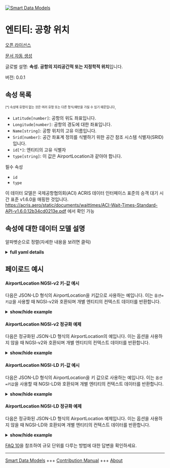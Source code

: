 <!-- 10-Header -->  
[![Smart Data Models](https://smartdatamodels.org/wp-content/uploads/2022/01/SmartDataModels_logo.png "Logo")](https://smartdatamodels.org)  
엔티티: 공항 위치  
==========<!-- /10-Header -->  
<!-- 15-License -->  
[오픈 라이선스](https://github.com/smart-data-models//dataModel.ACRIS/blob/master/AirportLocation/LICENSE.md)  
[문서 자동 생성](https://docs.google.com/presentation/d/e/2PACX-1vTs-Ng5dIAwkg91oTTUdt8ua7woBXhPnwavZ0FxgR8BsAI_Ek3C5q97Nd94HS8KhP-r_quD4H0fgyt3/pub?start=false&loop=false&delayms=3000#slide=id.gb715ace035_0_60)  
<!-- /15-License -->  
<!-- 20-Description -->  
글로벌 설명: **속성. 공항의 지리공간적 또는 지정학적 위치**입니다.  
버전: 0.0.1  
<!-- /20-Description -->  
<!-- 30-PropertiesList -->  

## 속성 목록  

<sup><sub>[*] 속성에 유형이 없는 것은 여러 유형 또는 다른 형식/패턴을 가질 수 있기 때문입니다</sub></sup>.  
- `Latitude[number]`: 공항의 위도 좌표입니다.  - `Longitude[number]`: 공항의 경도에 대한 좌표입니다.  - `Name[string]`: 공항 위치의 고유 이름입니다.  - `Srid[number]`: 공간 좌표계 정의를 식별하기 위한 공간 참조 시스템 식별자(SRID)입니다.  - `id[*]`: 엔티티의 고유 식별자  - `type[string]`: 이 값은 AirportLocation과 같아야 합니다.  <!-- /30-PropertiesList -->  
<!-- 35-RequiredProperties -->  
필수 속성  
- `id`  - `type`  <!-- /35-RequiredProperties -->  
<!-- 40-RequiredProperties -->  
이 데이터 모델은 국제공항협의회(ACI) ACRIS 데이터 인터페이스 표준의 승객 대기 시간 표준 v1.6.0을 매핑한 것입니다. https://acris.aero/static/documents/waittimes/ACI-Wait-Times-Standard-API-v1.6.0.12b34cd0213e.pdf 에서 확인 가능  
<!-- /40-RequiredProperties -->  
<!-- 50-DataModelHeader -->  
## 속성에 대한 데이터 모델 설명  
알파벳순으로 정렬(자세한 내용을 보려면 클릭)  
<!-- /50-DataModelHeader -->  
<!-- 60-ModelYaml -->  
<details><summary><strong>full yaml details</strong></summary>    
```yaml  
AirportLocation:    
  description: Property. The geospatial or geopolitical location of an Airport.    
  properties:    
    Latitude:    
      description: Coordinate for latitude of the Airport.    
      type: number    
      x-ngsi:    
        type: Property    
    Longitude:    
      description: Coordinate for longitude of the Airport.    
      type: number    
      x-ngsi:    
        type: Property    
    Name:    
      description: Unique name for the Airport Location.    
      type: string    
      x-ngsi:    
        type: Property    
    Srid:    
      description: 'A Spatial Reference System Identifier (SRID), to identify the spatial coordinate system definitions.'    
      type: number    
      x-ngsi:    
        type: Property    
    id:    
      anyOf:    
        - description: Identifier format of any NGSI entity    
          maxLength: 256    
          minLength: 1    
          pattern: ^[\w\-\.\{\}\$\+\*\[\]`|~^@!,:\\]+$    
          type: string    
          x-ngsi:    
            type: Property    
        - description: Identifier format of any NGSI entity    
          format: uri    
          type: string    
          x-ngsi:    
            type: Property    
      description: Unique identifier of the entity    
      x-ngsi:    
        type: Property    
    type:    
      description: It must be equal to AirportLocation.    
      enum:    
        - AirportLocation    
      type: string    
      x-ngsi:    
        type: Property    
  required:    
    - id    
    - type    
  type: object    
  x-derived-from: https://acris.aero/static/documents/waittimes/ACI-Wait-Times-API-Specification-v1.6.0.1c4ec122da9a.yaml    
  x-disclaimer: 'Redistribution and use in source and binary forms, with or without modification, are permitted  provided that the license conditions are met. Copyleft (c) 2022 Contributors to Smart Data Models Program'    
  x-license-url: https://github.com/smart-data-models/dataModel.ACRIS/blob/master/AirportLocation/LICENSE.md    
  x-model-schema: https://smart-data-models.github.io/dataModel.ACRIS/AirportLocation/schema.json    
  x-model-tags: ACRIS    
  x-version: 0.0.1    
```  
</details>    
<!-- /60-ModelYaml -->  
<!-- 70-MiddleNotes -->  
<!-- /70-MiddleNotes -->  
<!-- 80-Examples -->  
## 페이로드 예시  
#### AirportLocation NGSI-v2 키-값 예시  
다음은 JSON-LD 형식의 AirportLocation을 키값으로 사용하는 예입니다. 이는 `옵션=키값`을 사용할 때 NGSI-v2와 호환되며 개별 엔티티의 컨텍스트 데이터를 반환합니다.  
<details><summary><strong>show/hide example</strong></summary>    
```json  
{  
  "id": "urn:ngsi-ld:AirportLocation:id:DSZW:70034143",  
  "type": "AirportLocation",  
  "Latitude": 40.41,  
  "Longitude": 3.708,  
  "Name": "Madrid",  
  "Srid": 4326  
}  
```  
</details>  
#### AirportLocation NGSI-v2 정규화 예제  
다음은 정규화된 JSON-LD 형식의 AirportLocation의 예입니다. 이는 옵션을 사용하지 않을 때 NGSI-v2와 호환되며 개별 엔티티의 컨텍스트 데이터를 반환합니다.  
<details><summary><strong>show/hide example</strong></summary>    
```json  
{  
    "id": "urn:ngsi-ld:AirportLocation:id:LCGI:88743541",  
    "type": "AirportLocation",  
    "Latitude": {  
        "type": "Number",  
        "value": 40.41  
    },  
    "Longitude": {  
        "type": "Number",  
        "value": 3.702  
    },  
    "Name": {  
        "type": "Number",  
        "value": "Madrid"  
    },  
    "Srid": {  
        "type": "Number",  
        "value": 4326  
    }  
}  
```  
</details>  
#### AirportLocation NGSI-LD 키-값 예시  
다음은 JSON-LD 형식의 AirportLocation을 키 값으로 사용하는 예입니다. 이는 `옵션=키값`을 사용할 때 NGSI-LD와 호환되며 개별 엔티티의 컨텍스트 데이터를 반환합니다.  
<details><summary><strong>show/hide example</strong></summary>    
```json  
{  
  "id": "urn:ngsi-ld:AirportLocation:id:DSZW:70034143",  
  "type": "AirportLocation",  
  "Latitude": 40.42,  
  "Longitude": 3.704,  
  "Name": "Madrid",  
  "Srid": 4326,  
  "@context": [  
    "https://raw.githubusercontent.com/smart-data-models/dataModel.ACRIS/master/context.jsonld"  
  ]  
}  
```  
</details>  
#### AirportLocation NGSI-LD 정규화 예제  
다음은 정규화된 JSON-LD 형식의 AirportLocation 예제입니다. 이는 옵션을 사용하지 않을 때 NGSI-LD와 호환되며 개별 엔티티의 컨텍스트 데이터를 반환합니다.  
<details><summary><strong>show/hide example</strong></summary>    
```json  
{  
    "id": "urn:ngsi-ld:AirportLocation:id:LCGI:88743541",  
    "type": "AirportLocation",  
    "Latitude": {  
        "type": "Property",  
        "value": 3.8  
    },  
    "Longitude": {  
        "type": "control",  
        "value": 1.6  
    },  
    "Name": {  
        "type": "Property",  
        "value": ""  
    },  
    "Srid": {  
        "type": "Property",  
        "value": 4326  
    },  
    "@context": [  
        "https://raw.githubusercontent.com/smart-data-models/dataModel.ACRIS/master/context.jsonld"  
    ]  
}  
```  
</details><!-- /80-Examples -->  
<!-- 90-FooterNotes -->  
<!-- /90-FooterNotes -->  
<!-- 95-Units -->  
[FAQ 10](https://smartdatamodels.org/index.php/faqs/)을 참조하여 규모 단위를 다루는 방법에 대한 답변을 확인하세요.  
<!-- /95-Units -->  
<!-- 97-LastFooter -->  
---  
[Smart Data Models](https://smartdatamodels.org) +++ [Contribution Manual](https://bit.ly/contribution_manual) +++ [About](https://bit.ly/Introduction_SDM)<!-- /97-LastFooter -->  
